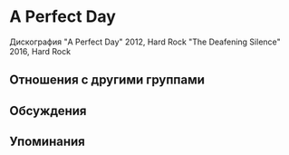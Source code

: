 # A Perfect Day

Дискография
"A Perfect Day" 2012, Hard Rock
"The Deafening Silence" 2016, Hard Rock

## Отношения с другими группами


## Обсуждения


## Упоминания

